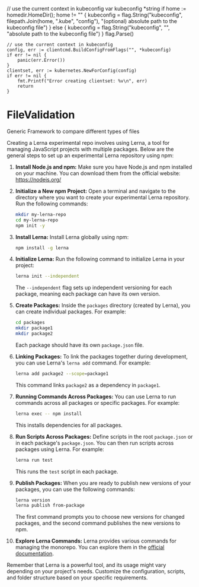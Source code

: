 
// use the current context in kubeconfig
var kubeconfig *string
	if home := homedir.HomeDir(); home != "" {
		kubeconfig = flag.String("kubeconfig", filepath.Join(home, ".kube", "config"), "(optional) absolute path to the kubeconfig file")
	} else {
		kubeconfig = flag.String("kubeconfig", "", "absolute path to the kubeconfig file")
	}
	flag.Parse()

	// use the current context in kubeconfig
	config, err := clientcmd.BuildConfigFromFlags("", *kubeconfig)
	if err != nil {
		panic(err.Error())
	}
	clientset, err := kubernetes.NewForConfig(config)
	if err != nil {
		fmt.Printf("Error creating clientset: %v\n", err)
		return
	}



# FileValidation
Generic Framework to compare different types of files

Creating a Lerna experimental repo involves using Lerna, a tool for managing JavaScript projects with multiple packages. Below are the general steps to set up an experimental Lerna repository using npm:

1. **Install Node.js and npm:**
   Make sure you have Node.js and npm installed on your machine. You can download them from the official website: https://nodejs.org/

2. **Initialize a New npm Project:**
   Open a terminal and navigate to the directory where you want to create your experimental Lerna repository. Run the following commands:

   ```bash
   mkdir my-lerna-repo
   cd my-lerna-repo
   npm init -y
   ```

3. **Install Lerna:**
   Install Lerna globally using npm:

   ```bash
   npm install -g lerna
   ```

4. **Initialize Lerna:**
   Run the following command to initialize Lerna in your project:

   ```bash
   lerna init --independent
   ```

   The `--independent` flag sets up independent versioning for each package, meaning each package can have its own version.

5. **Create Packages:**
   Inside the `packages` directory (created by Lerna), you can create individual packages. For example:

   ```bash
   cd packages
   mkdir package1
   mkdir package2
   ```

   Each package should have its own `package.json` file.

6. **Linking Packages:**
   To link the packages together during development, you can use Lerna's `lerna add` command. For example:

   ```bash
   lerna add package2 --scope=package1
   ```

   This command links `package2` as a dependency in `package1`.

7. **Running Commands Across Packages:**
   You can use Lerna to run commands across all packages or specific packages. For example:

   ```bash
   lerna exec -- npm install
   ```

   This installs dependencies for all packages.

8. **Run Scripts Across Packages:**
   Define scripts in the root `package.json` or in each package's `package.json`. You can then run scripts across packages using Lerna. For example:

   ```bash
   lerna run test
   ```

   This runs the `test` script in each package.

9. **Publish Packages:**
   When you are ready to publish new versions of your packages, you can use the following commands:

   ```bash
   lerna version
   lerna publish from-package
   ```

   The first command prompts you to choose new versions for changed packages, and the second command publishes the new versions to npm.

10. **Explore Lerna Commands:**
    Lerna provides various commands for managing the monorepo. You can explore them in the [official documentation](https://github.com/lerna/lerna).

Remember that Lerna is a powerful tool, and its usage might vary depending on your project's needs. Customize the configuration, scripts, and folder structure based on your specific requirements.
